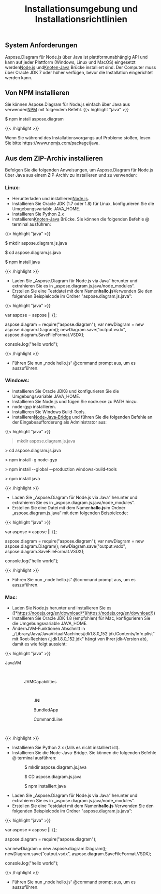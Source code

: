 ﻿---
title: Installationsumgebung und Installationsrichtlinien
type: docs
weight: 20
url: /de/java/setup-environment-and-installation-guidelines/
description: Visio Diagram Node.js über Java ist plattformunabhängig API und kann auf jeder Plattform (Windows, Linux und MacOS) verwendet werden, auf der Node.js und Node-Java Bridge installiert sind. Es kann aus NPM- und ZIP-Archiven installiert werden.
---
## **System Anforderungen**
 Aspose.Diagram für Node.js über Java ist plattformunabhängig API und kann auf jeder Plattform (Windows, Linux und MacOS) eingesetzt werden[Node.js](https://nodejs.org/en/download/) und[Knoten-Java](https://github.com/joeferner/node-java) Brücke installiert sind. Der Computer muss über Oracle JDK 7 oder höher verfügen, bevor die Installation eingerichtet werden kann.
## **Von NPM installieren**
 Sie können Aspose.Diagram für Node.js einfach über Java aus verwenden[NPM](https://www.npmjs.com/package/aspose.diagram) mit folgendem Befehl.
{{< highlight "java" >}}

 $ npm install aspose.diagram

{{< /highlight >}}

Wenn Sie während des Installationsvorgangs auf Probleme stoßen, lesen Sie bitte https://www.npmjs.com/package/java.

## **Aus dem ZIP-Archiv installieren**
Befolgen Sie die folgenden Anweisungen, um Aspose.Diagram für Node.js über Java aus einem ZIP-Archiv zu installieren und zu verwenden:
### **Linux:**
-  Herunterladen und installieren[Node.js](https://nodejs.org/en/download/).
- Installieren Sie Oracle JDK (1.7 oder 1.8) für Linux, konfigurieren Sie die Umgebungsvariable JAVA_HOME.
- Installieren Sie Python 2.x
-  Installieren[Knoten-Java](https://github.com/joeferner/node-java) Brücke. Sie können die folgenden Befehle @ terminal ausführen:



{{< highlight "java" >}}

 $ mkdir aspose.diagram.js.java

$ cd aspose.diagram.js.java

$ npm install java

{{< /highlight >}}



- Laden Sie „Aspose.Diagram für Node.js via Java“ herunter und extrahieren Sie es in „aspose.diagram.js.java/node_modules“.
- Erstellen Sie eine Testdatei mit dem Namen**hallo.js**Verwenden Sie den folgenden Beispielcode im Ordner "aspose.diagram.js.java":

{{< highlight "java" >}}

 var aspose = aspose || {};

aspose.diagram = require("aspose.diagram");
var newDiagram = new aspose.diagram.Diagram();
newDiagram.save("output.vsdx", aspose.diagram.SaveFileFormat.VSDX);

console.log("hello world");

{{< /highlight >}}

- Führen Sie nun „node hello.js“ @command prompt aus, um es auszuführen.
### **Windows:**
- Installieren Sie Oracle JDK8 und konfigurieren Sie die Umgebungsvariable JAVA_HOME.
- Installieren Sie Node.js und fügen Sie node.exe zu PATH hinzu.
- node-gyp installieren.
- Installieren Sie Windows Build-Tools.
-  Installieren[Node-Java-Bridge](https://www.npmjs.com/package/java) und führen Sie die folgenden Befehle an der Eingabeaufforderung als Administrator aus:



{{< highlight "java" >}}

 > mkdir aspose.diagram.js.java

\> cd aspose.diagram.js.java

\> npm install -g node-gyp

\> npm install --global --production windows-build-tools

\> npm install java

{{< /highlight >}}

- Laden Sie „Aspose.Diagram für Node.js via Java“ herunter und extrahieren Sie es in „aspose.diagram.js.java/node_modules“.
-  Erstellen Sie eine Datei mit dem Namen**hallo.js**im Ordner „aspose.diagram.js.java“ mit dem folgenden Beispielcode:

{{< highlight "java" >}}

 var aspose = aspose || {};

aspose.diagram = require("aspose.diagram");
var newDiagram = new aspose.diagram.Diagram();
newDiagram.save("output.vsdx", aspose.diagram.SaveFileFormat.VSDX);

console.log("hello world");

{{< /highlight >}}

- Führen Sie nun „node hello.js“ @command prompt aus, um es auszuführen.
### **Mac:**
- Laden Sie Node.js herunter und installieren Sie es ([*https://nodejs.org/en/download/*](https://nodejs.org/en/download/))
- Installieren Sie Oracle JDK 1.8 (empfohlen) für Mac, konfigurieren Sie die Umgebungsvariable JAVA_HOME.
-  Ändern<key>JVM-Funktionen</key> Abschnitt in „/Library/Java/JavaVirtualMachines/jdk1.8.0_152.jdk/Contents/Info.plist“ mit Root-Rechten („jdk1.8.0_152.jdk" hängt von Ihrer jdk-Version ab), damit es wie folgt aussieht:



{{< highlight "java" >}}

 <key>JavaVM</key>

        <dict>

                <key>JVMCapabilities</key>

                <array>

                        <string>JNI</string>

                        <string>BundledApp</string>

                        <string>CommandLine</string>

                </array>

{{< /highlight >}}



- Installieren Sie Python 2.x (falls es nicht installiert ist).
- Installieren Sie die Node-Java-Bridge. Sie können die folgenden Befehle @ terminal ausführen:

`         `$ mkdir aspose.diagram.js.java

`         `$ CD aspose.diagram.js.java

`         `$ npm installiert java

- Laden Sie „Aspose.Diagram für Node.js via Java“ herunter und extrahieren Sie es in „aspose.diagram.js.java/node_modules“.
-  Erstellen Sie eine Testdatei mit dem Namen**hallo.js** Verwenden Sie den folgenden Beispielcode im Ordner "aspose.diagram.js.java":



{{< highlight "java" >}}

 var aspose = aspose || {};

aspose.diagram = require("aspose.diagram");

var newDiagram = new aspose.diagram.Diagram();
newDiagram.save("output.vsdx", aspose.diagram.SaveFileFormat.VSDX);

console.log("hello world");

{{< /highlight >}}

- Führen Sie nun „node hello.js“ @command prompt aus, um es auszuführen.
